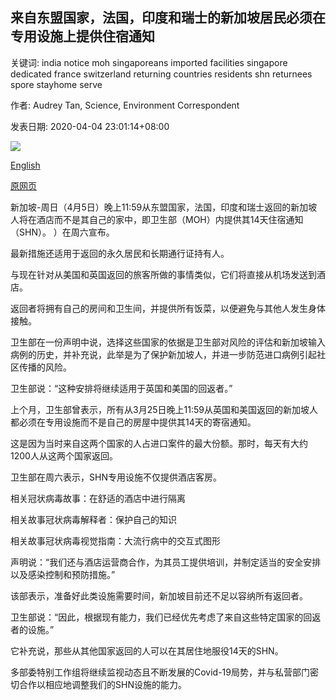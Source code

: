 ## 来自东盟国家，法国，印度和瑞士的新加坡居民必须在专用设施上提供住宿通知

关键词: india notice moh singaporeans imported facilities singapore dedicated france switzerland returning countries residents shn returnees spore stayhome serve

作者: Audrey Tan, Science, Environment Correspondent

发表日期: 2020-04-04 23:01:14+08:00

![](https://www.straitstimes.com/sites/default/files/styles/x_large/public/articles/2020/04/04/md-changi-0404.jpg?itok=w-nzqzeG)

[English](S%27pore%20residents%20arriving%20from%20Asean%20countries%2C%20France%2C%20India%20and%20Switzerland%20must%20serve%20stay-home%20notice%20at%20dedicated%20facilities.md)

[原网页](https://www.straitstimes.com/singapore/health/spore-citizens-and-residents-arriving-from-asean-countries-france-india-and)

新加坡-周日（4月5日）晚上11:59从东盟国家，法国，印度和瑞士返回的新加坡人将在酒店而不是其自己的家中，即卫生部（MOH）内提供其14天住宿通知（SHN）。 ）在周六宣布。

最新措施还适用于返回的永久居民和长期通行证持有人。

与现在针对从美国和英国返回的旅客所做的事情类似，它们将直接从机场发送到酒店。

返回者将拥有自己的房间和卫生间，并提供所有饭菜，以便避免与其他人发生身体接触。

卫生部在一份声明中说，选择这些国家的依据是卫生部对风险的评估和新加坡输入病例的历史，并补充说，此举是为了保护新加坡人，并进一步防范进口病例引起社区传播的风险。

卫生部说：“这种安排将继续适用于英国和美国的回返者。”

上个月，卫生部曾表示，所有从3月25日晚上11:59从英国和美国返回的新加坡人都必须在专用设施而不是自己的房屋中提供其14天的寄宿通知。

这是因为当时来自这两个国家的人占进口案件的最大份额。那时，每天有大约1200人从这两个国家返回。

卫生部在周六表示，SHN专用设施不仅提供酒店客房。

相关冠状病毒故事：在舒适的酒店中进行隔离

相关故事冠状病毒解释者：保护自己的知识

相关故事冠状病毒视觉指南：大流行病中的交互式图形

声明说：“我们还与酒店运营商合作，为其员工提供培训，并制定适当的安全安排以及感染控制和预防措施。”

该部表示，准备好此类设施需要时间，新加坡目前还不足以容纳所有返回者。

卫生部说：“因此，根据现有能力，我们已经优先考虑了来自这些特定国家的回返者的设施。”

它补充说，那些从其他国家返回的人可以在其居住地服役14天的SHN。

多部委特别工作组将继续监视动态且不断发展的Covid-19局势，并与私营部门密切合作以相应地调整我们的SHN设施的能力。